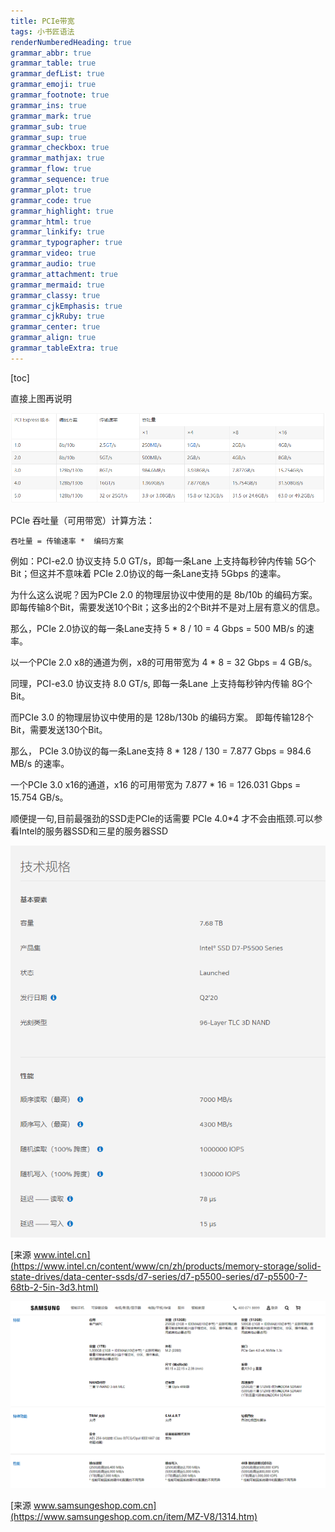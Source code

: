 ```yaml
---
title: PCIe带宽
tags: 小书匠语法
renderNumberedHeading: true
grammar_abbr: true
grammar_table: true
grammar_defList: true
grammar_emoji: true
grammar_footnote: true
grammar_ins: true
grammar_mark: true
grammar_sub: true
grammar_sup: true
grammar_checkbox: true
grammar_mathjax: true
grammar_flow: true
grammar_sequence: true
grammar_plot: true
grammar_code: true
grammar_highlight: true
grammar_html: true
grammar_linkify: true
grammar_typographer: true
grammar_video: true
grammar_audio: true
grammar_attachment: true
grammar_mermaid: true
grammar_classy: true
grammar_cjkEmphasis: true
grammar_cjkRuby: true
grammar_center: true
grammar_align: true
grammar_tableExtra: true
---
```


[toc]

直接上图再说明

![PCIe不同版本的编码方式和传输速率](https://raw.githubusercontent.com/OliverRen/olili_blog_img/master/PCIE带宽/20201015/1602746800303.png)

PCIe 吞吐量（可用带宽）计算方法：

`吞吐量 = 传输速率 *  编码方案`

例如：PCI-e2.0 协议支持 5.0 GT/s，即每一条Lane 上支持每秒钟内传输 5G个Bit；但这并不意味着 PCIe 2.0协议的每一条Lane支持 5Gbps 的速率。

为什么这么说呢？因为PCIe 2.0 的物理层协议中使用的是 8b/10b 的编码方案。 即每传输8个Bit，需要发送10个Bit；这多出的2个Bit并不是对上层有意义的信息。

那么，PCIe 2.0协议的每一条Lane支持 5 * 8 / 10 = 4 Gbps = 500 MB/s 的速率。

以一个PCIe 2.0 x8的通道为例，x8的可用带宽为 4 * 8 = 32 Gbps = 4 GB/s。

 同理，PCI-e3.0 协议支持 8.0 GT/s, 即每一条Lane 上支持每秒钟内传输 8G个Bit。

而PCIe 3.0 的物理层协议中使用的是 128b/130b 的编码方案。 即每传输128个Bit，需要发送130个Bit。

那么， PCIe 3.0协议的每一条Lane支持 8 * 128 / 130 = 7.877 Gbps = 984.6 MB/s 的速率。

一个PCIe 3.0 x16的通道，x16 的可用带宽为 7.877 * 16 = 126.031 Gbps = 15.754 GB/s。

顺便提一句,目前最强劲的SSD走PCIe的话需要 PCIe 4.0\*4 才不会由瓶颈.可以参看Intel的服务器SSD和三星的服务器SSD

![Intel D7-P5500](https://raw.githubusercontent.com/OliverRen/olili_blog_img/master/PCIe带宽/20201015/1602747101093.png)

[来源 www.intel.cn](https://www.intel.cn/content/www/cn/zh/products/memory-storage/solid-state-drives/data-center-ssds/d7-series/d7-p5500-series/d7-p5500-7-68tb-2-5in-3d3.html) 

![三星980](https://raw.githubusercontent.com/OliverRen/olili_blog_img/master/PCIe带宽/20201015/1602747230522.png)

[来源 www.samsungeshop.com.cn](https://www.samsungeshop.com.cn/item/MZ-V8/1314.htm)

